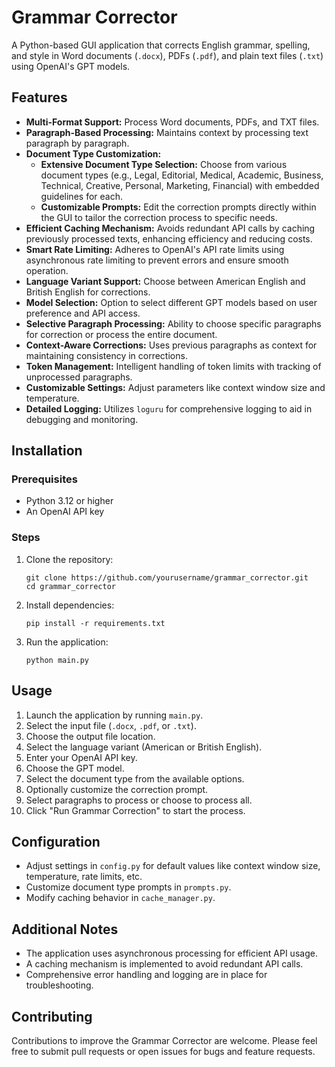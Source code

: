 # Grammar Corrector

A Python-based GUI application that corrects English grammar, spelling, and style in Word documents (`.docx`), PDFs (`.pdf`), and plain text files (`.txt`) using OpenAI's GPT models.

## Features

- **Multi-Format Support:** Process Word documents, PDFs, and TXT files.
- **Paragraph-Based Processing:** Maintains context by processing text paragraph by paragraph.
- **Document Type Customization:**
  - **Extensive Document Type Selection:** Choose from various document types (e.g., Legal, Editorial, Medical, Academic, Business, Technical, Creative, Personal, Marketing, Financial) with embedded guidelines for each.
  - **Customizable Prompts:** Edit the correction prompts directly within the GUI to tailor the correction process to specific needs.
- **Efficient Caching Mechanism:** Avoids redundant API calls by caching previously processed texts, enhancing efficiency and reducing costs.
- **Smart Rate Limiting:** Adheres to OpenAI's API rate limits using asynchronous rate limiting to prevent errors and ensure smooth operation.
- **Language Variant Support:** Choose between American English and British English for corrections.
- **Model Selection:** Option to select different GPT models based on user preference and API access.
- **Selective Paragraph Processing:** Ability to choose specific paragraphs for correction or process the entire document.
- **Context-Aware Corrections:** Uses previous paragraphs as context for maintaining consistency in corrections.
- **Token Management:** Intelligent handling of token limits with tracking of unprocessed paragraphs.
- **Customizable Settings:** Adjust parameters like context window size and temperature.
- **Detailed Logging:** Utilizes `loguru` for comprehensive logging to aid in debugging and monitoring.

## Installation

### Prerequisites

- Python 3.12 or higher
- An OpenAI API key

### Steps

1. Clone the repository:
   ```
   git clone https://github.com/yourusername/grammar_corrector.git
   cd grammar_corrector
   ```

2. Install dependencies:
   ```
   pip install -r requirements.txt
   ```

3. Run the application:
   ```
   python main.py
   ```

## Usage

1. Launch the application by running `main.py`.
2. Select the input file (`.docx`, `.pdf`, or `.txt`).
3. Choose the output file location.
4. Select the language variant (American or British English).
5. Enter your OpenAI API key.
6. Choose the GPT model.
7. Select the document type from the available options.
8. Optionally customize the correction prompt.
9. Select paragraphs to process or choose to process all.
10. Click "Run Grammar Correction" to start the process.

## Configuration

- Adjust settings in `config.py` for default values like context window size, temperature, rate limits, etc.
- Customize document type prompts in `prompts.py`.
- Modify caching behavior in `cache_manager.py`.

## Additional Notes

- The application uses asynchronous processing for efficient API usage.
- A caching mechanism is implemented to avoid redundant API calls.
- Comprehensive error handling and logging are in place for troubleshooting.

## Contributing

Contributions to improve the Grammar Corrector are welcome. Please feel free to submit pull requests or open issues for bugs and feature requests.

